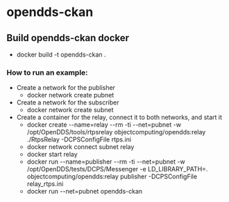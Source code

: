 # opendds-ckan

## Build opendds-ckan docker
 - docker build -t opendds-ckan .

### How to run an example:
 - Create a network for the publisher
    - docker network create pubnet
 - Create a network for the subscriber
    - docker network create subnet
  - Create a container for the relay, connect it to both networks, and start it
     - docker create --name=relay --rm -ti --net=pubnet -w /opt/OpenDDS/tools/rtpsrelay objectcomputing/opendds:relay ./RtpsRelay -DCPSConfigFile rtps.ini
     - docker network connect subnet relay
     - docker start relay
     - docker run --name=publisher --rm -ti --net=pubnet -w /opt/OpenDDS/tests/DCPS/Messenger -e LD_LIBRARY_PATH=. objectcomputing/opendds:relay publisher -DCPSConfigFile relay_rtps.ini
     - docker run --net=pubnet opendds-ckan
